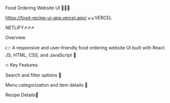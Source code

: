 Food Ordering Website UI 🍴👨‍🍳


https://food-recipe-ui-app.vercel.app/     ↙️↙️VERCEL   

NETLIFY↗️↗️↗️


Overview


👉 A responsive and user-friendly food ordering website UI built with React JS, HTML, CSS, and JavaScript 🚀



🔥 Key Features:


Search and filter options 🎯


Menu categorization and item details 🍔


Recipe Details🧾
